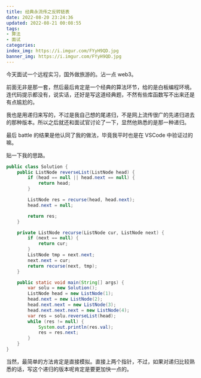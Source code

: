 ```yaml
---
title: 经典永流传之反转链表
date: 2022-08-20 23:24:36
updated: 2022-08-21 00:08:55
tags:
- 算法
- 面试
categories:
index_img: https://i.imgur.com/FYyH9QD.jpg
banner_img: https://i.imgur.com/FYyH9QD.jpg
---
```


今天面试一个远程实习，国外做旅游的。沾一点 web3。

前面无非是那一套，然后最后肯定是一个经典的算法环节，给的是白板编程环境。连代码提示都没有，说实话，还好是写这道经典题，不然有些库函数写不出来还是有点尴尬的。

我也是用递归来写的，不过是我自己想的尾递归，不是网上流传很广的先递归进去的那种版本。所以之后就还和面试官讨论了一下，显然他熟悉的是那一种递归。

最后 battle 的结果是他认同了我的做法，毕竟我平时也是在 VSCode 中验证过的嘛。

贴一下我的思路。

```java
public class Solution {
    public ListNode reverseList(ListNode head) {
        if (head == null || head.next == null) {
            return head;
        }

        ListNode res = recurse(head, head.next);
        head.next = null;

        return res;
    }

    private ListNode recurse(ListNode cur, ListNode next) {
        if (next == null) {
            return cur;
        }
        ListNode tmp = next.next;
        next.next = cur;
        return recurse(next, tmp);
    }

    public static void main(String[] args) {
        var solu = new Solution();
        ListNode head = new ListNode(1);
        head.next = new ListNode(2);
        head.next.next = new ListNode(3);
        head.next.next.next = new ListNode(4);
        var res = solu.reverseList(head);
        while (res != null) {
            System.out.println(res.val);
            res = res.next;
        }
    }
}
```

当然，最简单的方法肯定是直接模拟。直接上两个指针，不过，如果对递归比较熟悉的话，写这个递归的版本呢肯定是要更加快一点的。
